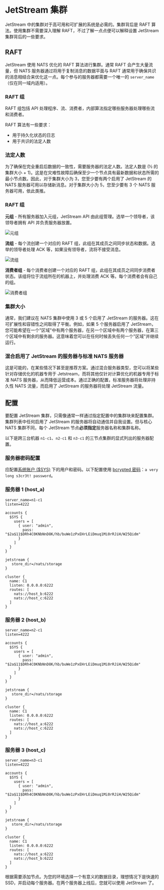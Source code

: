 # JetStream 集群

JetStream 中的集群对于高可用和可扩展的系统是必需的。集群背后是 RAFT 算法。使用集群不需要深入理解 RAFT，不过了解一点点便可以解释设置 JetStream 集群背后的一些要求。

## RAFT

JetStream 使用 NATS 优化的 RAFT 算法进行集群。通常 RAFT 会产生大量流量，但 NATS 服务器通过将用于复制消息的数据平面与 RAFT 通常用于确保共识的消息相结合来优化这一点。每个参与的服务器都需要一个唯一的 `server_name`（仅在同一域内适用）。

### RAFT 组

RAFT 组包括 API 处理程序、流、消费者，内部算法指定哪些服务器处理哪些流和消费者。

RAFT 算法有一些要求：

* 用于持久化状态的日志
* 用于共识的法定人数

### 法定人数

为了确保在完全重启后数据的一致性，需要服务器的法定人数。法定人数是 (½ 的集群大小 + 1)。这是在灾难性故障后确保至少一个节点具有最新数据和状态所需的最小节点数。因此，对于集群大小为 3，您至少要有两个启用了 JetStream 的 NATS 服务器可用以存储新消息。对于集群大小为 5，您至少要有 3 个 NATS 服务器可用，依此类推。

### RAFT 组

**元组** - 所有服务器加入元组，JetStream API 由此组管理。选举一个领导者，该领导者拥有 API 并负责服务器放置。

![元组](../../../../.gitbook/assets/meta-group.png)

**流组** - 每个流创建一个对应的 RAFT 组，此组在其成员之间同步状态和数据。选举的领导者处理 ACK 等，如果没有领导者，流将不接受消息。

![流组](../../../../.gitbook/assets/stream-groups.png)

**消费者组** - 每个消费者创建一个对应的 RAFT 组，此组在其成员之间同步消费者状态。该组将位于流组所在的机器上，并处理消费 ACK 等。每个消费者会有自己的组。

![消费者组](../../../../.gitbook/assets/consumer-groups.png)

### 集群大小

通常，我们建议在 NATS 集群中使用 3 或 5 个启用了 JetStream 的服务器。这在可扩展性和容错性之间取得了平衡。例如，如果 5 个服务器启用了 JetStream，您可能希望在一个"区域"中有两个服务器，在另一个区域中有两个服务器，在第三个区域中有剩余的服务器。这意味着您可以在任何时候丢失任何一个"区域"并继续运行。

### 混合启用了 JetStream 的服务器与标准 NATS 服务器

这是可能的，在某些情况下甚至是推荐方案。通过混合服务器类型，您可以将某些针对存储优化的机器专用于 Jetstream，而将其他仅针对计算优化的机器专用于标准 NATS 服务器，从而降低运营成本。通过正确的配置，标准服务器将处理非持久性 NATS 流量，而启用了 JetStream 的服务器将处理 JetStream 流量。

## 配置

要配置 JetStream 集群，只需像通常一样通过指定配置中的集群块来配置集群。集群列表中任何启用了 JetStream 的服务器将自动通信并自我设置。但与核心 NATS 集群不同，每个 JetStream 节点**必须指定**服务器名称和集群名称。

以下是跨三台机器 `n1-c1`、`n2-c1` 和 `n3-c1` 的三节点集群的显式列出的服务器配置。

### 服务器密码配置

应配置[系统账户 ($SYS)](../../sys\_accounts/#system-account) 下的用户和密码。以下配置使用 [bcrypted 密码](../../securing\_nats/auth\_intro/username\_password.md)：`a very long s3cr3t! password`。

### 服务器 1 (host\_a)

```
server_name=n1-c1
listen=4222

accounts {
  $SYS {
    users = [
      { user: "admin",
        pass: "$2a$11$DRh4C0KNbNnD8K/hb/buWe1zPxEHrLEiDmuq1Mi0rRJiH/W25Qidm"
      }
    ]
  }
}

jetstream {
   store_dir=/nats/storage
}

cluster {
  name: C1
  listen: 0.0.0.0:6222
  routes: [
    nats://host_b:6222
    nats://host_c:6222
  ]
}
```

### 服务器 2 (host\_b)

```
server_name=n2-c1
listen=4222

accounts {
  $SYS {
    users = [
      { user: "admin",
        pass: "$2a$11$DRh4C0KNbNnD8K/hb/buWe1zPxEHrLEiDmuq1Mi0rRJiH/W25Qidm"
      }
    ]
  }
}

jetstream {
   store_dir=/nats/storage
}

cluster {
  name: C1
  listen: 0.0.0.0:6222
  routes: [
    nats://host_a:6222
    nats://host_c:6222
  ]
}
```

### 服务器 3 (host\_c)

```
server_name=n3-c1
listen=4222

accounts {
  $SYS {
    users = [
      { user: "admin",
        pass: "$2a$11$DRh4C0KNbNnD8K/hb/buWe1zPxEHrLEiDmuq1Mi0rRJiH/W25Qidm"
      }
    ]
  }
}

jetstream {
   store_dir=/nats/storage
}

cluster {
  name: C1
  listen: 0.0.0.0:6222
  routes: [
    nats://host_a:6222
    nats://host_b:6222
  ]
}
```

根据需要添加节点。为您的环境选择一个有意义的数据目录，理想情况下是快速的 SSD，并启动每个服务器。在两个服务器上线后，您就可以使用 JetStream 了。
